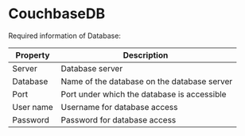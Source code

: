 # CouchbaseDB

Required information of Database:

| Property  | Description                                 |
| --------- | ------------------------------------------- |
| Server    | Database server                             |
| Database  | Name of the database on the database server |
| Port      | Port under which the database is accessible |
| User name | Username for database access                |
| Password  | Password for database access                |

